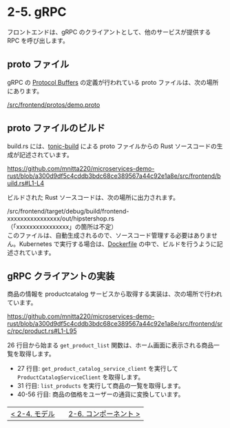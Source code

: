 # 2-5. gRPC

フロントエンドは、gRPC のクライアントとして、他のサービスが提供する RPC を呼び出します。

## proto ファイル

gRPC の [Protocol Buffers](https://protobuf.dev/) の定義が行われている proto ファイルは、次の場所にあります。

[/src/frontend/protos/demo.proto](/src/frontend/protos/demo.proto)

## proto ファイルのビルド

build.rs には、[tonic-build](https://github.com/hyperium/tonic/tree/master/tonic-build) による proto ファイルからの Rust ソースコードの生成が記述されています。

https://github.com/mnitta220/microservices-demo-rust/blob/a300d9df5c4cddb3bdc68ce389567a44c92e1a8e/src/frontend/build.rs#L1-L4

ビルドされた Rust ソースコードは、次の場所に出力されます。

/src/frontend/target/debug/build/frontend-xxxxxxxxxxxxxxxx/out/hipstershop.rs  
（「xxxxxxxxxxxxxxxx」の箇所は不定）  
このファイルは、自動生成されるので、ソースコード管理する必要はありません。Kubernetes で実行する場合は、[Dockerfile](/src/frontend/Dockerfile) の中で、ビルドを行うように記述されています。

## gRPC クライアントの実装

商品の情報を productcatalog サービスから取得する実装は、次の場所で行われています。

https://github.com/mnitta220/microservices-demo-rust/blob/a300d9df5c4cddb3bdc68ce389567a44c92e1a8e/src/frontend/src/rpc/product.rs#L1-L95

26 行目から始まる `get_product_list` 関数は、ホーム画面に表示される商品一覧を取得します。

- 27 行目: `get_product_catalog_service_client` を実行して `ProductCatalogServiceClient` を取得します。
- 31 行目: `list_products` を実行して商品の一覧を取得します。
- 40-56 行目: 商品の価格をユーザーの通貨に変換しています。

<table style="width: 90%; margin-top: 20px;">
<tr>
<td style="text-align: left"><a href="./2-4.model.md">&lt;&nbsp;2-4. モデル</a></td>
<td></td>
<td style="text-align: right"><a href="./2-6.component.md">2-6. コンポーネント&nbsp;&gt;</a></td>
</tr>
</table>
